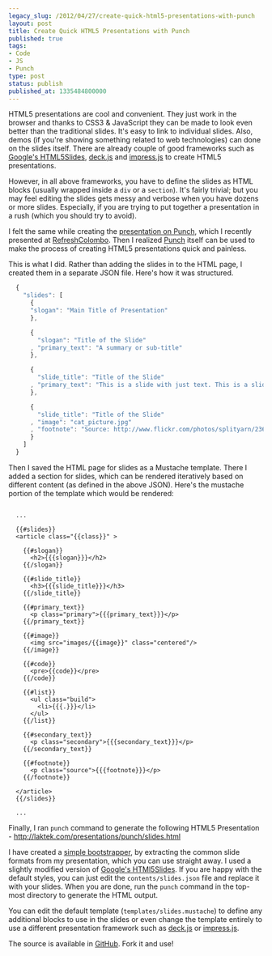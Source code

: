 ```yaml
---
legacy_slug: /2012/04/27/create-quick-html5-presentations-with-punch
layout: post
title: Create Quick HTML5 Presentations with Punch
published: true
tags:
- Code
- JS
- Punch
type: post
status: publish
published_at: 1335484800000
---
```


HTML5 presentations are cool and convenient. They just work in the browser and thanks to CSS3 & JavaScript they can be made to look even better than the traditional slides. It's easy to link to individual slides. Also, demos (if you're showing something related to web technologies) can done on the slides itself. There are already couple of good frameworks such as [Google's HTML5Slides](http://code.google.com/p/html5slides/), [deck.js](http://imakewebthings.com/deck.js/) and [impress.js](http://bartaz.github.com/impress.js) to create HTML5 presentations.

However, in all above frameworks, you have to define the slides as HTML blocks (usually wrapped inside a `div` or a `section`). It's fairly trivial; but you may feel editing the slides gets messy and verbose when you have dozens or more slides. Especially, if you are trying to put together a presentation in a rush (which you should try to avoid).

I felt the same while creating the [presentation on Punch](http://laktek.com/presentations/punch/slides.html), which I recently presented at [RefreshColombo](http://refreshcolombo.org). Then I realized [Punch](http://laktek.github.com/punch) itself can be used to make the process of creating HTML5 presentations quick and painless.

This is what I did. Rather than adding the slides in to the HTML page, I created them in a separate JSON file. Here's how it was structured.

```javascript
  {
    "slides": [
      {
      "slogan": "Main Title of Presentation"
      },

      {
        "slogan": "Title of the Slide"
      , "primary_text": "A summary or sub-title"
      },

      {
        "slide_title": "Title of the Slide"
      , "primary_text": "This is a slide with just text. This is a slide with just text."
      },

      {
        "slide_title": "Title of the Slide"
      , "image": "cat_picture.jpg"
      , "footnote": "Source: http://www.flickr.com/photos/splityarn/2363974905/"
      }
    ]
  }
```

Then I saved the HTML page for slides as a Mustache template. There I added a section for slides, which can be rendered iteratively based on different content (as defined in the above JSON). Here's the mustache portion of the template which would be rendered:


```markup

  ...

  {{#slides}}
  <article class="{{class}}" >

    {{#slogan}}
      <h2>{{{slogan}}}</h2>
    {{/slogan}}

    {{#slide_title}}
      <h3>{{{slide_title}}}</h3>
    {{/slide_title}}

    {{#primary_text}}
      <p class="primary">{{{primary_text}}}</p>
    {{/primary_text}}

    {{#image}}
      <img src="images/{{image}}" class="centered"/>
    {{/image}}

    {{#code}}
      <pre>{{code}}</pre>
    {{/code}}

    {{#list}}
      <ul class="build">
        <li>{{{.}}}</li>
      </ul>
    {{/list}}

    {{#secondary_text}}
      <p class="secondary">{{{secondary_text}}}</p>
    {{/secondary_text}}

    {{#footnote}}
      <p class="source">{{{footnote}}}</p>
    {{/footnote}}

  </article>
  {{/slides}}

  ...

```

Finally, I ran `punch` command to generate the following HTML5 Presentation - <a href="http://laktek.com/presentations/punch/slides.html">http://laktek.com/presentations/punch/slides.html</a>

I have created a [simple bootstrapper](https://github.com/laktek/punch-presenter), by extracting the common slide formats from my presentation, which you can use straight away. I used a slightly modified version of [Google's HTMl5Slides](http://code.google.com/p/html5slides/). If you are happy with the default styles, you can just edit the `contents/slides.json` file and replace it with your slides. When you are done, run the `punch` command in the top-most directory to generate the HTML output.

You can edit the default template (`templates/slides.mustache`) to define any additional blocks to use in the slides or even change the template entirely to use a different presentation framework such as [deck.js](http://imakewebthings.com/deck.js/) or [impress.js](http://bartaz.github.com/impress.js).

The source is available in [GitHub](https://github.com/laktek/punch-presenter). Fork it and use!
